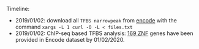 
Timeline: 

* 2019/01/02: download all `TFBS narrowpeak` from [encode](https://www.encodeproject.org/search/?status=released&type=Experiment&assay_title=TF+ChIP-seq&assembly=GRCh38&files.file_type=bed+narrowPeak) with the command `xargs -L 1 curl -O -L < files.txt` 
* 2019/01/02: ChIP-seq based TFBS analysis: [169 ZNF](./TFBS/169ZNF.txt) genes have been provided in Encode dataset by 01/02/2020. 
